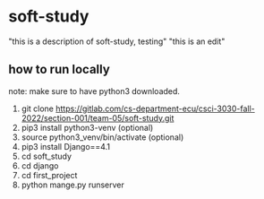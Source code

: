 # soft-study

"this is a description of soft-study, testing" 
"this is an edit"

## how to run locally

note: make sure to have python3 downloaded.

1. git clone https://gitlab.com/cs-department-ecu/csci-3030-fall-2022/section-001/team-05/soft-study.git
2. pip3 install python3-venv (optional)
3. source python3_venv/bin/activate (optional)
4. pip3 install Django==4.1
5. cd soft_study
6. cd django
7. cd first_project
8. python mange.py runserver
